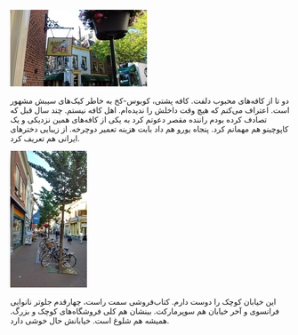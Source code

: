 <!-- 
.. title: پیاده‌روی در دلفت-ده جولای دوهزار و پانزده
.. slug: 2015-07-10-lopen-in-delft
.. date: 2015-07-10 20:14:54 UTC+02:00
.. tags: 
.. category: پیاده‌روی در دلفت
.. link: 
.. description: 
.. type: text
-->

![delft](/20150710_092834030_small.jpg)

دو تا از کافه‌های محبوب دلفت. کافه پشتی، کوبوس-کخ به خاطر کیک‌های سیبش مشهور است. اعتراف می‌کنم که هیچ وقت داخلش را ندیده‌ام. اهل کافه نیستم. چند سال قبل که تصادف کرده بودم راننده مقصر دعوتم کرد به یکی از کافه‌های همین نزدیکی و یک کاپوچینو هم مهمانم کرد. پنجاه یورو هم داد بابت هزینه تعمیر دوچرخه. از زیبایی دخترهای ایرانی هم تعریف کرد.

![delft](/20150710_193659367_HDR_small.jpg)

این خیابان کوچک را دوست دارم. کتاب‌فروشی سمت راست، چهارقدم جلوتر نانوایی فرانسوی و آخر خیابان هم سوپرمارکت. بینشان هم کلی فروشگاه‌های کوچک و بزرگ. همیشه هم شلوغ است. خیابانش حال خوشی دارد.
